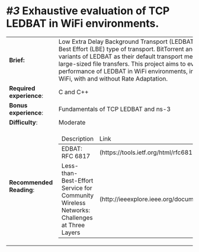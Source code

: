 <h1><i>#3</i> Exhaustive evaluation of TCP LEDBAT in WiFi environments.</h1>
<table>
<tr>
  <td><b>Brief:</b></td>
  <td>
   Low Extra Delay Background Transport (LEDBAT) is Less than Best Effort (LBE) type of
 transport. BitTorrent and Apple Inc use variants of LEDBAT as their default transport
 mechanisms for large-sized file transfers. This project aims to evaluate the performance of
 LEDBAT in WiFi environments, including Gigabit WiFi, with and without Rate Adaptation.
  </td>
</tr>
<tr><td><b>Required experience</b>:</td> <td> C and C++</td></tr>
<tr><td><b>Bonus experience</b>: </td> <td> Fundamentals of TCP LEDBAT and ns-3</td></tr>
<tr><td><b>Difficulty</b>: </td> <td> Moderate</td></tr>
<tr>
 <td><b>Recommended Reading</b>:</td>
 <td> 
  <table>
   <thead>
    <tr>
     <td>Description</td>
     <td>Link</td>
   </tr>
  <t/head>
  <tbody>
   <tr>
     <td>EDBAT: RFC 6817</td>
     <td>(https://tools.ietf.org/html/rfc6817)</td>
   </tr>

   <tr>
     <td>Less-than-Best-Effort Service for Community Wireless Networks: Challenges at Three Layers</td>
     <td>(http://ieeexplore.ieee.org/document/6814737/)</td>
   </tr>
  </tbody>
  </table>
</td>
 </tr>
</table>
